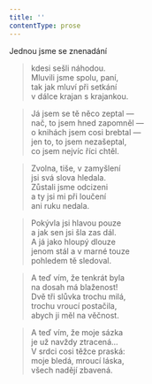 ```yaml
---
title: ''
contentType: prose
---
```


Jednou jsme se znenadání

> kdesi sešli náhodou.  
> Mluvili jsme spolu, paní,  
> tak jak mluví při setkání  
> v dálce krajan s krajankou.

> Já jsem se tě něco zeptal —  
> nač, to jsem hned zapomněl —  
> o knihách jsem cosi brebtal —  
> jen to, to jsem nezašeptal,  
> co jsem nejvíc říci chtěl.

> Zvolna, tiše, v zamyšlení  
> jsi svá slova hledala.  
> Zůstali jsme odcizeni  
> a ty jsi mi při loučení  
> ani ruku nedala.

> Pokývla jsi hlavou pouze  
> a jak sen jsi šla zas dál.  
> A já jako hloupý dlouze  
> jenom stál a v marné touze  
> pohledem tě sledoval.

> A teď vím, že tenkrát byla  
> na dosah má blaženost!  
> Dvě tři slůvka trochu milá,  
> trochu vroucí postačila,  
> abych ji měl na věčnost.

> A teď vím, že moje sázka  
> je už navždy ztracená…  
> V srdci cosi těžce praská:  
> moje bledá, mroucí láska,  
> všech nadějí zbavená.
